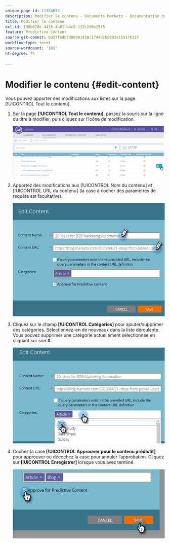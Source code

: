 ```yaml
---
unique-page-id: 11384653
description: Modifier le contenu - Documents Marketo - Documentation du produit
title: Modifier le contenu
exl-id: 138b620e-4435-4a81-b4c8-132c2d6e25f5
feature: Predictive Content
source-git-commit: 0d37fbdb7d08901458c1744dc68893e155176327
workflow-type: tm+mt
source-wordcount: '101'
ht-degree: 7%

---
```


# Modifier le contenu {#edit-content}

Vous pouvez apporter des modifications aux listes sur la page [!UICONTROL Tout le contenu].

1. Sur la page **[!UICONTROL Tout le contenu]**, passez la souris sur la ligne du titre à modifier, puis cliquez sur l’icône de modification.

   ![](assets/image2017-10-3-9-3a8-3a1.png)

1. Apportez des modifications aux [!UICONTROL Nom du contenu] et [!UICONTROL URL du contenu] (la case à cocher des paramètres de requête est facultative).

   ![](assets/edit-content-2.png)

1. Cliquez sur le champ **[!UICONTROL Catégories]** pour ajouter/supprimer des catégories. Sélectionnez-en de nouveaux dans la liste déroulante. Vous pouvez supprimer une catégorie actuellement sélectionnée en cliquant sur son **X**.

   ![](assets/edit-content-3.png)

1. Cochez la case **[!UICONTROL Approuver pour le contenu prédictif]** pour approuver ou décochez la case pour annuler l’approbation. Cliquez sur **[!UICONTROL Enregistrer]** lorsque vous avez terminé.

   ![](assets/edit-content-4.png)

